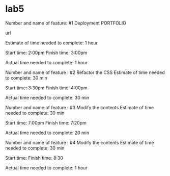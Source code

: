 # lab5
Number and name of feature: #1 Deployment
PORTFOLIO

url

Estimate of time needed to complete: 1 hour

Start time: 2:00pm Finish time: 3:00pm

Actual time needed to complete: 1 hour

Number and name of feature : #2 Refactor the CSS
Estimate of time needed to complete: 30 min

Start time: 3:30pm Finish time: 4:00pm

Actual time needed to complete: 30 min

Number and name of feature : #3 Modify the contents
Estimate of time needed to complete: 30 min

Start time: 7:00pm Finish time: 7:20pm

Actual time needed to complete: 20 min

Number and name of feature : #4 Modify the contents
Estimate of time needed to complete: 30 min

Start time: Finish time: 8:30

Actual time needed to complete: 1 hour